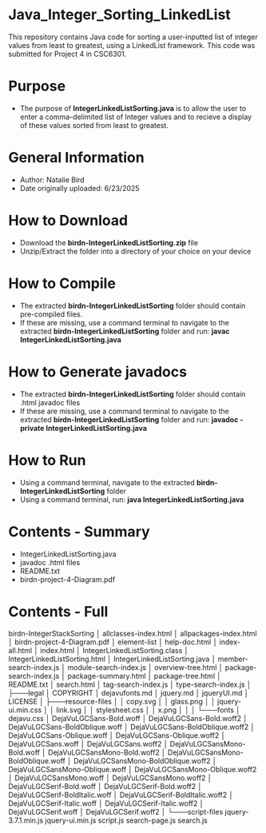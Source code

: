 # Java_Integer_Sorting_LinkedList
This repository contains Java code for sorting a user-inputted list of integer values from least to greatest, using a LinkedList framework.  This code was submitted for Project 4 in CSC6301.

# Purpose
- The purpose of **IntegerLinkedListSorting.java** is to allow the user to enter a comma-delimited list of Integer values and to recieve a display of these values sorted from least to greatest.

# General Information
- Author: Natalie Bird
- Date originally uploaded: 6/23/2025

# How to Download
- Download the **birdn-IntegerLinkedListSorting.zip** file
- Unzip/Extract the folder into a directory of your choice on your device

# How to Compile
- The extracted **birdn-IntegerLinkedListSorting** folder should contain pre-compiled files.
- If these are missing, use a command terminal to navigate to the extracted **birdn-IntegerLinkedListSorting** folder and run: **javac IntegerLinkedListSorting.java**

# How to Generate javadocs
- The extracted **birdn-IntegerLinkedListSorting** folder should contain .html javadoc files
- If these are missing, use a command terminal to navigate to the extracted **birdn-IntegerLinkedListSorting** folder and run: **javadoc -private IntegerLinkedListSorting.java**

# How to Run
- Using a command terminal, navigate to the extracted **birdn-IntegerLinkedListSorting** folder
- Using a command terminal, run: **java IntegerLinkedListSorting.java**

# Contents - Summary
- IntegerLinkedListSorting.java    
- javadoc .html files
- README.txt
- birdn-project-4-Diagram.pdf

# Contents - Full

birdn-IntegerStackSorting
│   allclasses-index.html
│   allpackages-index.html
│   birdn-project-4-Diagram.pdf
│   element-list
│   help-doc.html
│   index-all.html
│   index.html
│   IntegerLinkedListSorting.class
│   IntegerLinkedListSorting.html
│   IntegerLinkedListSorting.java
│   member-search-index.js
│   module-search-index.js
│   overview-tree.html
│   package-search-index.js
│   package-summary.html
│   package-tree.html
│   README.txt
│   search.html
│   tag-search-index.js
│   type-search-index.js
│
├───legal
│       COPYRIGHT
│       dejavufonts.md
│       jquery.md
│       jqueryUI.md
│       LICENSE
│
├───resource-files
│   │   copy.svg
│   │   glass.png
│   │   jquery-ui.min.css
│   │   link.svg
│   │   stylesheet.css
│   │   x.png
│   │
│   └───fonts
│           dejavu.css
│           DejaVuLGCSans-Bold.woff
│           DejaVuLGCSans-Bold.woff2
│           DejaVuLGCSans-BoldOblique.woff
│           DejaVuLGCSans-BoldOblique.woff2
│           DejaVuLGCSans-Oblique.woff
│           DejaVuLGCSans-Oblique.woff2
│           DejaVuLGCSans.woff
│           DejaVuLGCSans.woff2
│           DejaVuLGCSansMono-Bold.woff
│           DejaVuLGCSansMono-Bold.woff2
│           DejaVuLGCSansMono-BoldOblique.woff
│           DejaVuLGCSansMono-BoldOblique.woff2
│           DejaVuLGCSansMono-Oblique.woff
│           DejaVuLGCSansMono-Oblique.woff2
│           DejaVuLGCSansMono.woff
│           DejaVuLGCSansMono.woff2
│           DejaVuLGCSerif-Bold.woff
│           DejaVuLGCSerif-Bold.woff2
│           DejaVuLGCSerif-BoldItalic.woff
│           DejaVuLGCSerif-BoldItalic.woff2
│           DejaVuLGCSerif-Italic.woff
│           DejaVuLGCSerif-Italic.woff2
│           DejaVuLGCSerif.woff
│           DejaVuLGCSerif.woff2
│
└───script-files
        jquery-3.7.1.min.js
        jquery-ui.min.js
        script.js
        search-page.js
        search.js
